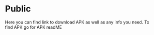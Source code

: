 # Public
Here you can find link to download APK as well as any info you need. To find APK go for APK readME
